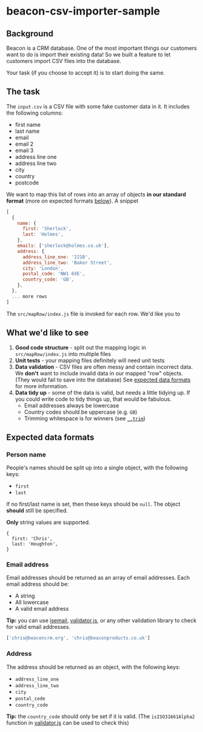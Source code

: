 # beacon-csv-importer-sample

## Background

Beacon is a CRM database. One of the most important things our customers want to do is import their existing data! So we built a feature to let customers import CSV files into the database.

Your task (if you choose to accept it) is to start doing the same.


## The task

The `input.csv` is a CSV file with some fake customer data in it. It includes the following columns:

* first name
* last name
* email
* email 2
* email 3
* address line one
* address line two
* city 
* country
* postcode

We want to map this list of rows into an array of objects **in our standard format** (more on expected formats [below](#expected-data-formats)). A snippet 

```js
[
  {
    name: {
      first: 'Sherlock',
      last: 'Holmes',
    },
    emails: ['sherlock@holmes.co.uk'],
    address: {
      address_line_one: '221B',
      address_line_two: 'Baker Street',
      city: 'London',
      postal_code: 'NW1 6XE',
      country_code: 'GB',
    },
  },
  ... more rows
]
```

The `src/mapRow/index.js` file is invoked for each row. We'd like you to 


## What we'd like to see

1. **Good code structure** - split out the mapping logic in `src/mapRow/index.js` into multiple files
2. **Unit tests** - your mapping files definitely will need unit tests
3. **Data validation** - CSV files are often messy and contain incorrect data. We __don't__ want to include invalid data in our mapped "row" objects. (They would fail to save into the database) See [expected data formats](#expected-data-formats) for more information.
4. **Data tidy up** - some of the data is valid, but needs a little tidying up. If you could write code to tidy things up, that would be fabulous.
    * Email addresses always be lowercase
    * Country codes should be uppercase (e.g. `GB`)
    * Trimming whitespace is for winners (see [`_.trim`](https://lodash.com/docs/4.17.15#trim))





## Expected data formats

### Person name

People's names should be split up into a single object, with the following keys:

* `first`
* `last`

If no first/last name is set, then these keys should be `null`. The object **should** still be specified.

**Only** string values are supported.

```
{
  first: 'Chris',
  last: 'Houghton',
}
```

### Email address

Email addresses should be returned as an array of email addresses. Each email address should be:

* A string
* All lowercase
* A valid email address

__Tip:__ you can use [isemail](https://www.npmjs.com/package/isemail), [validator.js](https://www.npmjs.com/package/validator), or any other validation library to check for valid email addresses.

```js
['chris@beaconcrm.org', 'chris@beaconproducts.co.uk']
```

### Address

The address should be returned as an object, with the following keys:

* `address_line_one`
* `address_line_two`
* `city`
* `postal_code`
* `country_code`

__Tip:__ the `country_code` should only be set if it is valid. (The `isISO31661Alpha2` function in [validator.js](https://www.npmjs.com/package/validator) can be used to check this)
